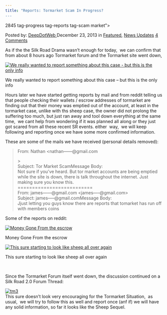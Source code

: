 ```yaml
---
title: "Reports: Tormarket Scam In Progress?
---
```

2845  tag-progress tag-reports tag-scam market">

<span>Posted by: <a href="https://www.deepdotweb.com/author/admin/" title="">DeepDotWeb </a></span>
<span>December 23, 2013</span>
<span>in <a href="https://www.deepdotweb.com/category/deepdot-news/" rel="category tag">Featured</a>, <a href="https://www.deepdotweb.com/category/news-updates/" rel="category tag">News Updates</a></span>
<span><a href="https://www.deepdotweb.com/2013/12/23/reports-tormarket-scam-in-progress/#comments">4 Comments</a></span>


<p>As if the the Silk Road Drama wasn&#8217;t enough for today,  we can confirm that from about 8 hours ago Tormarket forum and the Tormarket site went down,</p>
<div id="attachment_2875" style="width: 490px" class="wp-caption aligncenter"><a href="/imgs/2013/12/gone.jpg"><img aria-describedby="caption-attachment-2875" class="size-full wp-image-2875" alt="We really wanted to report something about this case - but this is the only info" src="/imgs/2013/12/gone.jpg" width="480" height="360" srcset="/imgs/2013/12/gone.jpg 480w, /imgs/2013/12/gone-300x225.jpg 300w" sizes="(max-width: 480px) 100vw, 480px" /></a><p id="caption-attachment-2875" class="wp-caption-text">We really wanted to report something about this case &#8211; but this is the only info</p></div>
<p>Hours later we have started getting reports by mail and from reddit telling us that people checking their wallets / escrow addresses of tormarket are finding out that their money was emptied out of the account, at least in the tormarket case, unlike with ths sheep case, the owner did not prolong the suffering too much, but just ran away and tool down everything at the same time,  we cant help from wondering if it was planned all along or they just got scared from all these recent SR events. either  way,  we will keep following and reporting once we have some more confirmed information.</p>
<p>These are some of the mails we have received (personal details removed):</p>
<blockquote><p>From: Nathan &lt;nathan&#8212;&#8212;@gmail.com</p>
<div id=":3g6"><wbr />&gt;<br />
    Subject: Tor Market ScamMessage Body:<br />
    Not sure if you&#8217;ve heard. But tor market accounts are being emptied while the site is down, there is talk throughout the internet. Just making sure you know this.</div>
<div></div>
<div>==========================</div>
<div>From: james&#8212;&#8212;@gmail.com &lt;james&#8212;&#8211;@gmail.com&gt;<br />
    Subject: james&#8212;&#8211;@gmail.comMessage Body:<br />
    Jjust letting you guys know there are reports that tomarket has run off with members coins</div>
</blockquote>
<p>Some of the reports on reddit:</p>
<div id="attachment_2846" style="width: 753px" class="wp-caption aligncenter"><a href="/imgs/2013/12/tm1.png"><img aria-describedby="caption-attachment-2846" class=" wp-image-2846" alt="Money Gone From the escrow" src="/imgs/2013/12/tm1.png" width="743" height="235" srcset="/imgs/2013/12/tm1.png 989w, /imgs/2013/12/tm1-300x95.png 300w" sizes="(max-width: 743px) 100vw, 743px" /></a><p id="caption-attachment-2846" class="wp-caption-text">Money Gone From the escrow</p></div>
<div id="attachment_2847" style="width: 865px" class="wp-caption aligncenter"><a href="/imgs/2013/12/tm2.png"><img aria-describedby="caption-attachment-2847" class=" wp-image-2847" alt="This sure starting to look like sheep all over again" src="/imgs/2013/12/tm2.png" width="855" height="235" srcset="/imgs/2013/12/tm2.png 1022w, /imgs/2013/12/tm2-300x82.png 300w" sizes="(max-width: 855px) 100vw, 855px" /></a><p id="caption-attachment-2847" class="wp-caption-text">This sure starting to look like sheep all over again</p></div>
<p>&nbsp;</p>
<p>Since the Tormarket Forum itself went down, the discussion continued on a Silk Road 2.0 Forum Thread:</p>
<p><a href="/imgs/2013/12/tm3.png"><img class="aligncenter  wp-image-2848" alt="tm3" src="/imgs/2013/12/tm3.png" width="753" height="194" srcset="/imgs/2013/12/tm3.png 1145w, /imgs/2013/12/tm3-300x77.png 300w, /imgs/2013/12/tm3-1024x264.png 1024w" sizes="(max-width: 753px) 100vw, 753px" /></a><br />
    This sure doesn&#8217;t look very encouraging for the Tormarket Situation,  as usual,  we will try to follow this as well and report once (anf if) we will have any solid information, so far it looks like the Sheep Sequel.</p>
</div>
<span style="display:none"><a href="https://www.deepdotweb.com/tag/progress/" rel="tag">progress</a> <a href="https://www.deepdotweb.com/tag/reports/" rel="tag">reports</a> <a href="https://www.deepdotweb.com/tag/scam/" rel="tag">scam</a> <a href="https://www.deepdotweb.com/tag/tormarket/" rel="tag">tormarket</a>

Updated: 2013-12-23